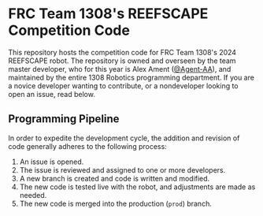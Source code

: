 # FRC Team 1308's REEFSCAPE Competition Code
This repository hosts the competition code for FRC Team 1308's 2024 REEFSCAPE robot. The repository is owned and overseen by the team master developer, who for this year is Alex Ament ([@Agent-AA](github.com/Agent-AA)), and maintained by the entire 1308 Robotics programming department. If you are a novice developer wanting to contribute, or a nondeveloper looking to open an issue, read below.
## Programming Pipeline
In order to expedite the development cycle, the addition and revision of code generally adheres to the following process:
1. An issue is opened.
2. The issue is reviewed and assigned to one or more developers.
3. A new branch is created and code is written and modified.
4. The new code is tested live with the robot, and adjustments are made as needed.
5. The new code is merged into the production (`prod`) branch.
